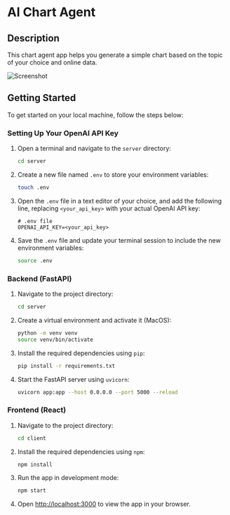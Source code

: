 # AI Chart Agent

## Description

This chart agent app helps you generate a simple chart based on the topic of your choice and online data.

![Screenshot](https://my-aws-assets.s3.us-west-2.amazonaws.com/chart-agent.png)

## Getting Started

To get started on your local machine, follow the steps below:

### Setting Up Your OpenAI API Key

1. Open a terminal and navigate to the `server` directory:

   ```bash
   cd server
   ```

2. Create a new file named `.env` to store your environment variables:

   ```bash
   touch .env
   ```

3. Open the `.env` file in a text editor of your choice, and add the following line, replacing `<your_api_key>` with your actual OpenAI API key:

   ```dotenv
   # .env file
   OPENAI_API_KEY=<your_api_key>
   ```

4. Save the `.env` file and update your terminal session to include the new environment variables:

   ```bash
   source .env
   ```

### Backend (FastAPI)

1. Navigate to the project directory:

   ```bash
   cd server
   ```

2. Create a virtual environment and activate it (MacOS):

   ```bash
   python -m venv venv
   source venv/bin/activate
   ```

3. Install the required dependencies using `pip`:

   ```bash
   pip install -r requirements.txt
   ```

4. Start the FastAPI server using `uvicorn`:

   ```bash
   uvicorn app:app --host 0.0.0.0 --port 5000 --reload
   ```

### Frontend (React)

1. Navigate to the project directory:

   ```bash
   cd client
   ```

2. Install the required dependencies using `npm`:

   ```bash
   npm install
   ```

3. Run the app in development mode:

   ```bash
   npm start
   ```

4. Open [http://localhost:3000](http://localhost:3000) to view the app in your browser.
